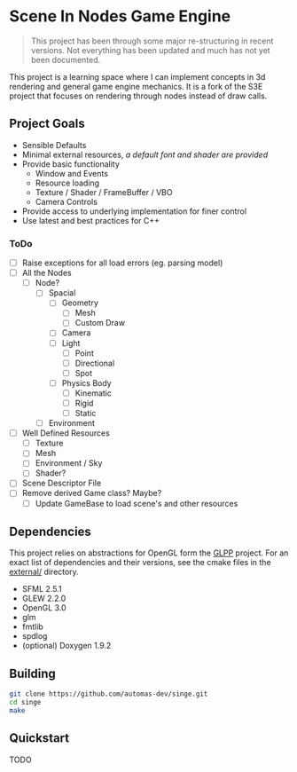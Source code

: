 # Scene In Nodes Game Engine

> This project has been through some major re-structuring in recent versions.
> Not everything has been updated and much has not yet been documented.

This project is a learning space where I can implement concepts in 3d rendering
and general game engine mechanics. It is a fork of the S3E project that focuses
on rendering through nodes instead of draw calls.

## Project Goals

- Sensible Defaults
- Minimal external resources, _a default font and shader are provided_
- Provide basic functionality
    - Window and Events
    - Resource loading
    - Texture / Shader / FrameBuffer / VBO
    - Camera Controls
- Provide access to underlying implementation for finer control
- Use latest and best practices for C++

### ToDo

- [ ] Raise exceptions for all load errors (eg. parsing model)
- [ ] All the Nodes
  - [ ] Node?
    - [ ] Spacial
      - [ ] Geometry
        - [ ] Mesh
        - [ ] Custom Draw
      - [ ] Camera
      - [ ] Light
        - [ ] Point
        - [ ] Directional
        - [ ] Spot
      - [ ] Physics Body
        - [ ] Kinematic
        - [ ] Rigid
        - [ ] Static
    - [ ] Environment
- [ ] Well Defined Resources
  - [ ] Texture
  - [ ] Mesh
  - [ ] Environment / Sky
  - [ ] Shader?
- [ ] Scene Descriptor File
- [ ] Remove derived Game class? Maybe?
  - [ ] Update GameBase to load scene's and other resources

## Dependencies

This project relies on abstractions for OpenGL form the
[GLPP](https://github.com/automas-dev/glpp.git) project. For an exact list of
dependencies and their versions, see the cmake files in the
[external/](external/) directory.

- SFML 2.5.1
- GLEW 2.2.0
- OpenGL 3.0
- glm
- fmtlib
- spdlog
- (optional) Doxygen 1.9.2

## Building

```sh
git clone https://github.com/automas-dev/singe.git
cd singe
make
```

## Quickstart

TODO
